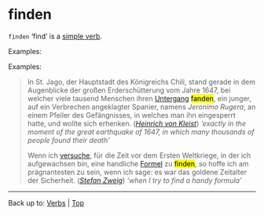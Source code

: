 # finden

`finden` ‘find’ is a [simple verb](../../simpleVerbs.md).

Examples:

Examples:

> In St. Jago, der Hauptstadt des Königreichs Chili, stand gerade in dem Augenblicke der großen Erderschütterung vom Jahre 1647, bei welcher viele tausend Menschen ihren [Untergang](../../../nouns/u/un/Untergang.md) <mark>fanden</mark>, ein junger, auf ein Verbrechen angeklagter Spanier, namens *Jeronimo Rugera*, an einem Pfeiler des Gefängnisses, in welches man ihn eingesperrt hatte, und wollte sich erhenken. (*[Heinrich von Kleist](../../../texts/Kleist/DasErdbebenInChili.md)*) *‘exactly in the moment of the great earthquake of 1647, in which many thousands of people found their death’*
>
> Wenn ich [versuche](../../v/ve/versuchen.md), für die Zeit vor dem Ersten Weltkriege, in der ich aufgewachsen bin, eine handliche [Formel](../../../nouns/f/fo/Formel.md) zu <mark>finden</mark>, so hoffe ich am prägnantesten zu sein, wenn ich sage: es war das goldene Zeitalter der Sicherheit. (*[Stefan Zweig](../../../texts/StefanZweig/DieWeltDerSicherheit.md)*) *‘when I try to find a handy formula’*

----

Back up to: [Verbs](../../index.md) | [Top](../../../index.md)
